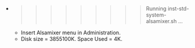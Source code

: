 * >>>>>>>>> Running inst-std-system-alsamixer.sh ...
  * Insert Alsamixer menu in Administration.
  * Disk size = 3855100K. Space Used = 4K.
